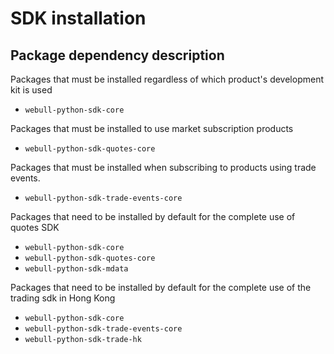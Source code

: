 # SDK installation

## Package dependency description

Packages that must be installed regardless of which product's development kit is used 

- `webull-python-sdk-core`  

Packages that must be installed to use market subscription products 

- `webull-python-sdk-quotes-core`  

Packages that must be installed when subscribing to products using trade events.  

- `webull-python-sdk-trade-events-core`  

Packages that need to be installed by default for the complete use of quotes SDK  

- `webull-python-sdk-core`  
- `webull-python-sdk-quotes-core`  
- `webull-python-sdk-mdata`  

Packages that need to be installed by default for the complete use of the trading sdk in Hong Kong  

- `webull-python-sdk-core`  
- `webull-python-sdk-trade-events-core`  
- `webull-python-sdk-trade-hk`
